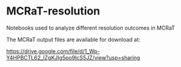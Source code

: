 # MCRaT-resolution
Notebooks used to analyze different resolution outcomes in MCRaT

The MCRaT output files are available for download at:

https://drive.google.com/file/d/1_Wp-Y4HPBCTL62_lZgKJIg5po9IcS5JZ/view?usp=sharing

